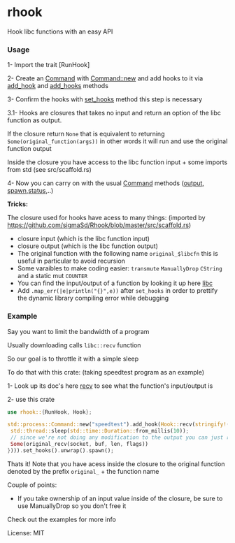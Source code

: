 # rhook

Hook libc functions with an easy API

### Usage

1- Import the trait [RunHook]

2- Create an [Command](std::process::Command) with [Command::new](std::process::Command::new) and add hooks to it via [add_hook](RunHook::add_hook) and [add_hooks](RunHook::add_hooks) methods

3- Confirm the hooks with [set_hooks](RunHook::set_hooks) method this step is necessary

3.1- Hooks are closures that takes no input and return an option of the libc function as output.

If the closure return `None` that is equivalent to returning `Some(original_function(args))` in
other words it will run and use the original function output

Inside the closure you have access to the libc function input + some imports from std (see
src/scaffold.rs)

4- Now you can carry on with the usual [Command](std::process::Command) methods ([output](std::process::Command::output), [spawn](std::process::Command::spawn),[status](std::process::Command::status),..)


**Tricks:**

The closure used for hooks have acess to many things: (imported by https://github.com/sigmaSd/Rhook/blob/master/src/scaffold.rs)
- closure input (which is the libc function input)
- closure output (which is the libc function output)
- The original function with the following name `original_$libcfn` this is useful in particular to avoid recursion
- Some varaibles to make coding easier: `transmute` `ManuallyDrop` `CString` and a static mut `COUNTER`
- You can find the input/output of a function by looking it up here [libc](https://docs.rs/libc)
- Add `.map_err(|e|println("{}",e))` after `set_hooks` in order to prettify the dynamic library compiling error while debugging

### Example

Say you want to limit the bandwidth of a program

Usually downloading calls `libc::recv` function

So our goal is to throttle it with a simple sleep

To do that with this crate: (taking speedtest program as an example)

1- Look up its doc's here  [recv](https://docs.rs/libc/0.2.93/libc/fn.recv.html) to see what the
function's input/output is

2- use this crate
```rust
use rhook::{RunHook, Hook};

std::process::Command::new("speedtest").add_hook(Hook::recv(stringify!(||{
 std::thread::sleep(std::time::Duration::from_millis(10));
 // since we're not doing any modification to the output you can just return None here
 Some(original_recv(socket, buf, len, flags))
}))).set_hooks().unwrap().spawn();
```

Thats it!
Note that you have acess inside the closure to the original function denoted by the prefix
`original_` + the function name

Couple of points:
- If you take ownership of an input value inside of the closure, be sure to use ManuallyDrop so
you don't free it

Check out the examples for more info

License: MIT
